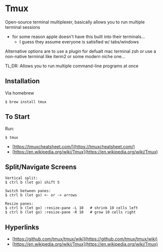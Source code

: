 # Tmux

Open-source terminal multiplexer, basically allows you to run multiple terminal sessions

- for some reason apple doesn't have this built into their terminals...
    - I guess they assume everyone is satisfied w/ tabs/windows

Alternative options are to use a plugin for defualt mac terminal zsh or use a non-native terminal like iterm2 or some modern niche one...

TL;DR: Allows you to run multiple command-line programs at once

## Installation

Via homebrew
```
$ brew install tmux
```

## To Start

Run:

```
$ tmux
```

- [https://tmuxcheatsheet.com/](https://tmuxcheatsheet.com/)
- [https://en.wikipedia.org/wiki/Tmux](https://en.wikipedia.org/wiki/Tmux)


## Split/Navigate Screens

```
Vertical split:
$ ctrl b (let go) shift 5 

Switch between panes:
$ ctrl b (let go) <- or -> arrows

Resize panes:
$ ctrl b (let go) :resize-pane -L 10   # shrink 10 cells left
$ ctrl b (let go) :resize-pane -R 10   # grow 10 cells right
```

## Hyperlinks

- [https://github.com/tmux/tmux/wiki](https://github.com/tmux/tmux/wiki)
- [https://en.wikipedia.org/wiki/Tmux](https://en.wikipedia.org/wiki/Tmux)
